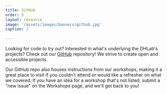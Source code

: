```yaml
---
title: GitHub
order: 5
layout: resource
image: '/assets/images/banners/github.jpg'
caption: |
  
---
```


Looking for code to try out? Interested in what's underlying the DHLab's projects? Check out our <a href='https://github.com/YaleDHLab' target="_blank">GitHub</a> repository! We strive to create open and accessible projects.

Our GitHub repo also houses instructions from our workshops, making it a great place to visit if you couldn't attend or would like a refresher on what we covered. If you have an idea for a workshop that's not listed, submit a "new issue" on the Workshops page, and we'll get back to you!